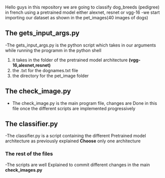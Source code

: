 Hello guys in this repository we are going to classify dog_breeds (pedigree) in french using a pretrained model either alexnet, resnet or vgg-16
-we start importing our dataset as shown in the pet_images(40 images of dogs)
## The gets_input_args.py
-The gets_input_args.py  is the python script which takes in our arguments while running the programm
in the python shell
1. it takes in the folder of the pretrained model architecture **(vgg-16,alexnet,resnet)**
2. the .txt for the dognames.txt file
3. the directory for the pet_image folder

## The check_image.py

- The check_image.py is the main program file, changes are 
Done in this file once the different scripts are
implemented progressively

## The classifier.py

-The classifier.py is a script containing the different
Pretrained model architecture as previously explained
**Choose** only one architecture

### The rest of the files

-The scripts are well 
Explained to commit different changes in the main 
**check_images.py**
